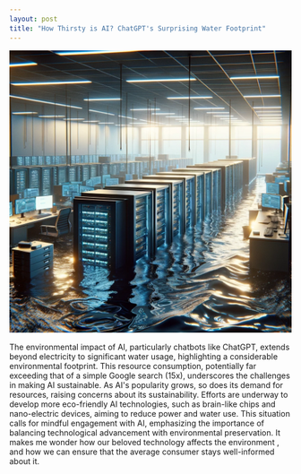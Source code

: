 ```yaml
---
layout: post
title: "How Thirsty is AI? ChatGPT's Surprising Water Footprint"
---
```


<img src="https://github.com/sarthak-p/portfolio/blob/gh-pages/assets/img/posts/water.png?raw=true">

The environmental impact of AI, particularly chatbots like ChatGPT, extends beyond electricity to significant water usage, highlighting a considerable environmental footprint. This resource consumption, potentially far exceeding that of a simple Google search (15x), underscores the challenges in making AI sustainable. As AI's popularity grows, so does its demand for resources, raising concerns about its sustainability. Efforts are underway to develop more eco-friendly AI technologies, such as brain-like chips and nano-electric devices, aiming to reduce power and water use. This situation calls for mindful engagement with AI, emphasizing the importance of balancing technological advancement with environmental preservation. It makes me wonder how our beloved technology affects the environment , and how we can ensure that the average consumer stays well-informed about it.